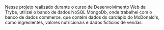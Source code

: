 Nesse projeto realizado durante o curso de Desenvolvimento Web da Trybe, utilizei o banco de dados NoSQL MongoDb, onde trabalhei com o banco de dados commerce, que contém dados do cardápio do McDonald's, como ingredientes, valores nutricionais e dados fictícios de vendas. 
